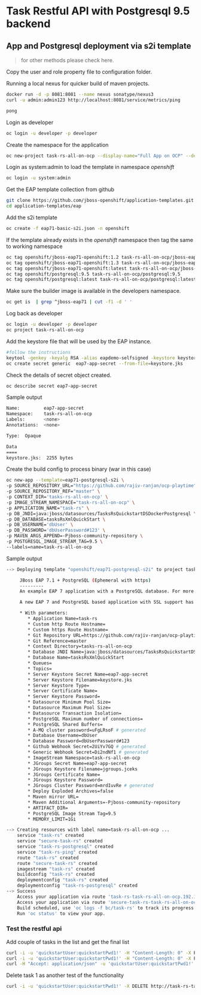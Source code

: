 # Task Restful API with Postgresql 9.5 backend 
## App and Postgresql deployment via s2i template


> for other methods please check here.

Copy the user and role property file to configuration folder.


Running a local nexus for quicker build of maven projects.

```sh
docker run -d -p 8081:8081 --name nexus sonatype/nexus3
curl -u admin:admin123 http://localhost:8081/service/metrics/ping
```

```sh
pong
```
Login as developer

```sh
oc login -u developer -p developer
```

Create the namespace for the application

```sh
oc new-project task-rs-all-on-ocp --display-name="Full App on OCP" --description="s2i Deployment - Task list management where both app and postgresql are on ocp"
```

Login as system:admin to load the template in namespace *openshift* 

```sh 
oc login -u system:admin
```
Get the EAP template collection from github 

```sh
git clone https://github.com/jboss-openshift/application-templates.git
cd application-templates/eap
```
Add the s2i template

```sh
oc create -f eap71-basic-s2i.json -n openshift
```

If the template already exists in the *openshift* namespace then tag the same to working namespace

```sh
oc tag openshift/jboss-eap71-openshift:1.2 task-rs-all-on-ocp/jboss-eap71-openshift:1.2
oc tag openshift/jboss-eap71-openshift:1.3 task-rs-all-on-ocp/jboss-eap71-openshift:1.3
oc tag openshift/jboss-eap71-openshift:latest task-rs-all-on-ocp/jboss-eap71-openshift:latest
oc tag openshift/postgresql:9.5 task-rs-all-on-ocp/postgresql:9.5
oc tag openshift/postgresql:latest task-rs-all-on-ocp/postgresql:latest
```
Make sure the builder image is available in the developers namespace.

```sh
oc get is  | grep ^jboss-eap71 | cut -f1 -d ' '
```
Log back as developer

```sh
oc login -u developer -p developer
oc project task-rs-all-on-ocp
```
Add the keystore file that will be used by the EAP instance.

```sh
#follow the instructions
keytool -genkey -keyalg RSA -alias eapdemo-selfsigned -keystore keystore.jks -validity 360 -keysize 2048
oc create secret generic  eap7-app-secret --from-file=keystore.jks
```
Check the details of secret object created.

```sh
oc describe secret eap7-app-secret
```
Sample output

```sh
Name:         eap7-app-secret
Namespace:    task-rs-all-on-ocp
Labels:       <none>
Annotations:  <none>

Type:  Opaque

Data
====
keystore.jks:  2255 bytes
```
Create the build config to process binary (war in this case)

```sh
oc new-app --template=eap71-postgresql-s2i \
-p SOURCE_REPOSITORY_URL="https://github.com/rajiv-ranjan/ocp-playtime" \
-p SOURCE_REPOSITORY_REF="master" \
-p CONTEXT_DIR='tasks-rs-all-on-ocp' \
-p IMAGE_STREAM_NAMESPACE="task-rs-all-on-ocp" \
-p APPLICATION_NAME="task-rs" \
-p DB_JNDI=java:jboss/datasources/TasksRsQuickstartDSDockerPostgresql \
-p DB_DATABASE=tasksRsXmlQuickStart \
-p DB_USERNAME='dbUser' \
-p DB_PASSWORD='dbUserPassword#123' \
-p MAVEN_ARGS_APPEND=-Pjboss-community-repository \
-p POSTGRESQL_IMAGE_STREAM_TAG=9.5 \
--labels=name=task-rs-all-on-ocp
```
Sample output

```sh
--> Deploying template "openshift/eap71-postgresql-s2i" to project task-rs-all-on-ocp

     JBoss EAP 7.1 + PostgreSQL (Ephemeral with https)
     ---------
     An example EAP 7 application with a PostgreSQL database. For more information about using this template, see https://github.com/jboss-openshift/application-templates.

     A new EAP 7 and PostgreSQL based application with SSL support has been created in your project. The username/password for accessing the PostgreSQL database "tasksRsXmlQuickStart" is dbUser/dbUserPassword#123. Please be sure to create the following secrets: "eap7-app-secret" containing the keystore.jks file used for serving secure content; "eap7-app-secret" containing the jgroups.jceks file used for securing JGroups communications.

     * With parameters:
        * Application Name=task-rs
        * Custom http Route Hostname=
        * Custom https Route Hostname=
        * Git Repository URL=https://github.com/rajiv-ranjan/ocp-playtime
        * Git Reference=master
        * Context Directory=tasks-rs-all-on-ocp
        * Database JNDI Name=java:jboss/datasources/TasksRsQuickstartDSDockerPostgresql
        * Database Name=tasksRsXmlQuickStart
        * Queues=
        * Topics=
        * Server Keystore Secret Name=eap7-app-secret
        * Server Keystore Filename=keystore.jks
        * Server Keystore Type=
        * Server Certificate Name=
        * Server Keystore Password=
        * Datasource Minimum Pool Size=
        * Datasource Maximum Pool Size=
        * Datasource Transaction Isolation=
        * PostgreSQL Maximum number of connections=
        * PostgreSQL Shared Buffers=
        * A-MQ cluster password=uFgLRsoF # generated
        * Database Username=dbUser
        * Database Password=dbUserPassword#123
        * Github Webhook Secret=2UiYv7GQ # generated
        * Generic Webhook Secret=Di2ndNf1 # generated
        * ImageStream Namespace=task-rs-all-on-ocp
        * JGroups Secret Name=eap7-app-secret
        * JGroups Keystore Filename=jgroups.jceks
        * JGroups Certificate Name=
        * JGroups Keystore Password=
        * JGroups Cluster Password=mrdIuvRe # generated
        * Deploy Exploded Archives=false
        * Maven mirror URL=
        * Maven Additional Arguments=-Pjboss-community-repository
        * ARTIFACT_DIR=
        * PostgreSQL Image Stream Tag=9.5
        * MEMORY_LIMIT=1Gi

--> Creating resources with label name=task-rs-all-on-ocp ...
    service "task-rs" created
    service "secure-task-rs" created
    service "task-rs-postgresql" created
    service "task-rs-ping" created
    route "task-rs" created
    route "secure-task-rs" created
    imagestream "task-rs" created
    buildconfig "task-rs" created
    deploymentconfig "task-rs" created
    deploymentconfig "task-rs-postgresql" created
--> Success
    Access your application via route 'task-rs-task-rs-all-on-ocp.192.168.64.9.nip.io'
    Access your application via route 'secure-task-rs-task-rs-all-on-ocp.192.168.64.9.nip.io'
    Build scheduled, use 'oc logs -f bc/task-rs' to track its progress.
    Run 'oc status' to view your app.
```
### Test the restful api
Add couple of tasks in the list and get the final list

```sh
curl -i -u 'quickstartUser:quickstartPwd1!' -H "Content-Length: 0" -X POST http://task-rs-task-rs-all-on-ocp.192.168.64.9.nip.io/tasks-rs-all-on-ocp/tasks/title/buyMilk
curl -i -u 'quickstartUser:quickstartPwd1!' -H "Content-Length: 0" -X POST http://task-rs-task-rs-all-on-ocp.192.168.64.9.nip.io/tasks-rs-all-on-ocp/tasks/title/buyFruits
curl -H "Accept: application/json" -u 'quickstartUser:quickstartPwd1!' -X GET http://task-rs-task-rs-all-on-ocp.192.168.64.9.nip.io/tasks-rs-all-on-ocp/tasks/title | jq
```
Delete task 1 as another test of the functionality

```sh
curl -i -u 'quickstartUser:quickstartPwd1!' -X DELETE http://task-rs-task-rs-all-on-ocp.192.168.64.9.nip.io/tasks-rs-all-on-ocp/tasks/id/1
```
